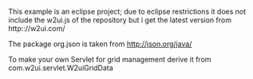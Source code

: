 This example is an eclipse project; due to eclipse restrictions it does not include the w2ui.js of the repository
but i get the latest version from http:://w2ui.com/

The package org.json is taken from http://json.org/java/

To make your own Servlet for grid management derive it from com.w2ui.servlet.W2uiGridData

